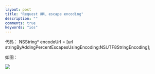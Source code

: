 ```yaml
---
layout: post
title: "Request URL escape encoding"
description: ""
comments: true
keywords: "ios"
---
```


代码：
    NSString* encodeUrl = [url stringByAddingPercentEscapesUsingEncoding:NSUTF8StringEncoding];

如图：

![](http://ww1.sinaimg.cn/mw690/6314d064gw1f7t7a3z6nuj21fe0msnca.jpg)
